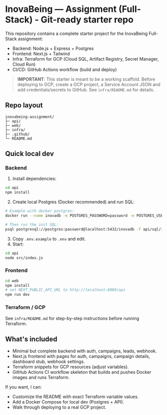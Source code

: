# InovaBeing — Assignment (Full-Stack) - Git-ready starter repo

This repository contains a complete starter project for the InovaBeing Full-Stack assignment:
- Backend: Node.js + Express + Postgres
- Frontend: Next.js + Tailwind
- Infra: Terraform for GCP (Cloud SQL, Artifact Registry, Secret Manager, Cloud Run)
- CI/CD: GitHub Actions workflow (build and deploy)

> **IMPORTANT**: This starter is meant to be a working scaffold. Before deploying to GCP, create a GCP project, a Service Account JSON and add credentials/secrets to GitHub. See `infra/README.md` for details.

## Repo layout
```
inovabeing-assignment/
├─ api/
├─ web/
├─ infra/
├─ .github/
└─ README.md
```

## Quick local dev

### Backend
1. Install dependencies:
```bash
cd api
npm install
```
2. Create local Postgres (Docker recommended) and run SQL:
```bash
# Example with docker postgres:
docker run --name inovadb -e POSTGRES_PASSWORD=password -e POSTGRES_USER=postgres -e POSTGRES_DB=inovadb -p 5432:5432 -d postgres:15

# Then run the init SQL:
psql postgresql://postgres:password@localhost:5432/inovadb -f api/sql/init.sql
```
3. Copy `.env.example` to `.env` and edit.
4. Start:
```bash
cd api
node src/index.js
```

### Frontend
```bash
cd web
npm install
# set NEXT_PUBLIC_API_URL to http://localhost:8080/api
npm run dev
```

### Terraform / GCP
See `infra/README.md` for step-by-step instructions before running Terraform.

## What's included
- Minimal but complete backend with auth, campaigns, leads, webhook.
- Next.js frontend with pages for auth, campaigns, campaign details, dashboard stub, webhook settings.
- Terraform snippets for GCP resources (adjust variables).
- GitHub Actions CI workflow skeleton that builds and pushes Docker images and runs Terraform.

If you want, I can:
- Customize the README with exact Terraform variable values.
- Add a Docker Compose for local dev (Postgres + API).
- Walk through deploying to a real GCP project.

